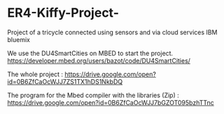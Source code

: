 # ER4-Kiffy-Project-
Project of a tricycle connected using sensors and via cloud services IBM bluemix

We use the DU4SmartCities on MBED to start the project.
https://developer.mbed.org/users/bazot/code/DU4SmartCities/                         

The whole project : https://drive.google.com/open?id=0B6ZfCaOcWJJ7ZS1TX1hDS1NkbDQ

The program for the Mbed compiler with the libraries (Zip) : https://drive.google.com/open?id=0B6ZfCaOcWJJ7bGZOT095bzhTTnc

